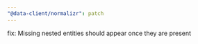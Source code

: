 ```yaml
---
"@data-client/normalizr": patch
---
```


fix: Missing nested entities should appear once they are present

